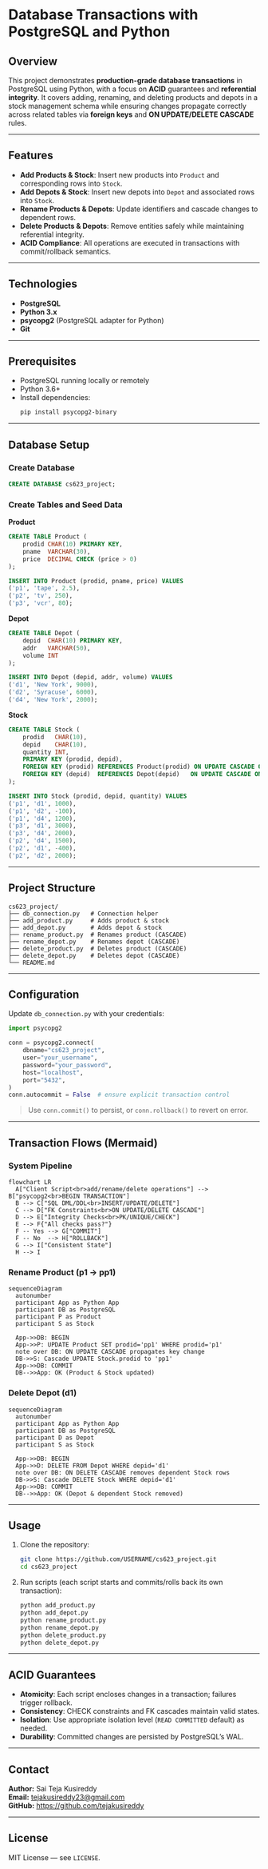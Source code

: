 # Database Transactions with PostgreSQL and Python

## Overview
This project demonstrates **production-grade database transactions** in PostgreSQL using Python, with a focus on **ACID** guarantees and **referential integrity**. It covers adding, renaming, and deleting products and depots in a stock management schema while ensuring changes propagate correctly across related tables via **foreign keys** and **ON UPDATE/DELETE CASCADE** rules.

---

## Features
- **Add Products & Stock**: Insert new products into `Product` and corresponding rows into `Stock`.
- **Add Depots & Stock**: Insert new depots into `Depot` and associated rows into `Stock`.
- **Rename Products & Depots**: Update identifiers and cascade changes to dependent rows.
- **Delete Products & Depots**: Remove entities safely while maintaining referential integrity.
- **ACID Compliance**: All operations are executed in transactions with commit/rollback semantics.

---

## Technologies
- **PostgreSQL**
- **Python 3.x**
- **psycopg2** (PostgreSQL adapter for Python)
- **Git**

---

## Prerequisites
- PostgreSQL running locally or remotely
- Python 3.6+
- Install dependencies:
  ```bash
  pip install psycopg2-binary
  ```

---

## Database Setup

### Create Database
```sql
CREATE DATABASE cs623_project;
```

### Create Tables and Seed Data
**Product**
```sql
CREATE TABLE Product (
    prodid CHAR(10) PRIMARY KEY,
    pname  VARCHAR(30),
    price  DECIMAL CHECK (price > 0)
);

INSERT INTO Product (prodid, pname, price) VALUES
('p1', 'tape', 2.5),
('p2', 'tv', 250),
('p3', 'vcr', 80);
```

**Depot**
```sql
CREATE TABLE Depot (
    depid  CHAR(10) PRIMARY KEY,
    addr   VARCHAR(50),
    volume INT
);

INSERT INTO Depot (depid, addr, volume) VALUES
('d1', 'New York', 9000),
('d2', 'Syracuse', 6000),
('d4', 'New York', 2000);
```

**Stock**
```sql
CREATE TABLE Stock (
    prodid   CHAR(10),
    depid    CHAR(10),
    quantity INT,
    PRIMARY KEY (prodid, depid),
    FOREIGN KEY (prodid) REFERENCES Product(prodid) ON UPDATE CASCADE ON DELETE CASCADE,
    FOREIGN KEY (depid)  REFERENCES Depot(depid)   ON UPDATE CASCADE ON DELETE CASCADE
);

INSERT INTO Stock (prodid, depid, quantity) VALUES
('p1', 'd1', 1000),
('p1', 'd2', -100),
('p1', 'd4', 1200),
('p3', 'd1', 3000),
('p3', 'd4', 2000),
('p2', 'd4', 1500),
('p2', 'd1', -400),
('p2', 'd2', 2000);
```

---

## Project Structure
```
cs623_project/
├── db_connection.py   # Connection helper
├── add_product.py     # Adds product & stock
├── add_depot.py       # Adds depot & stock
├── rename_product.py  # Renames product (CASCADE)
├── rename_depot.py    # Renames depot (CASCADE)
├── delete_product.py  # Deletes product (CASCADE)
├── delete_depot.py    # Deletes depot (CASCADE)
└── README.md
```

---

## Configuration
Update `db_connection.py` with your credentials:
```python
import psycopg2

conn = psycopg2.connect(
    dbname="cs623_project",
    user="your_username",
    password="your_password",
    host="localhost",
    port="5432",
)
conn.autocommit = False  # ensure explicit transaction control
```
> Use `conn.commit()` to persist, or `conn.rollback()` to revert on error.

---

## Transaction Flows (Mermaid)

### System Pipeline
```mermaid
flowchart LR
  A["Client Script<br>add/rename/delete operations"] --> B["psycopg2<br>BEGIN TRANSACTION"]
  B --> C["SQL DML/DDL<br>INSERT/UPDATE/DELETE"]
  C --> D["FK Constraints<br>ON UPDATE/DELETE CASCADE"]
  D --> E["Integrity Checks<br>PK/UNIQUE/CHECK"]
  E --> F{"All checks pass?"}
  F -- Yes --> G["COMMIT"]
  F -- No  --> H["ROLLBACK"]
  G --> I["Consistent State"]
  H --> I
```

### Rename Product (p1 → pp1)
```mermaid
sequenceDiagram
  autonumber
  participant App as Python App
  participant DB as PostgreSQL
  participant P as Product
  participant S as Stock

  App->>DB: BEGIN
  App->>P: UPDATE Product SET prodid='pp1' WHERE prodid='p1'
  note over DB: ON UPDATE CASCADE propagates key change
  DB->>S: Cascade UPDATE Stock.prodid to 'pp1'
  App->>DB: COMMIT
  DB-->>App: OK (Product & Stock updated)
```

### Delete Depot (d1)
```mermaid
sequenceDiagram
  autonumber
  participant App as Python App
  participant DB as PostgreSQL
  participant D as Depot
  participant S as Stock

  App->>DB: BEGIN
  App->>D: DELETE FROM Depot WHERE depid='d1'
  note over DB: ON DELETE CASCADE removes dependent Stock rows
  DB->>S: Cascade DELETE Stock WHERE depid='d1'
  App->>DB: COMMIT
  DB-->>App: OK (Depot & dependent Stock removed)
```

---

## Usage
1. Clone the repository:
   ```bash
   git clone https://github.com/USERNAME/cs623_project.git
   cd cs623_project
   ```
2. Run scripts (each script starts and commits/rolls back its own transaction):
   ```bash
   python add_product.py
   python add_depot.py
   python rename_product.py
   python rename_depot.py
   python delete_product.py
   python delete_depot.py
   ```

---

## ACID Guarantees
- **Atomicity**: Each script encloses changes in a transaction; failures trigger rollback.
- **Consistency**: CHECK constraints and FK cascades maintain valid states.
- **Isolation**: Use appropriate isolation level (`READ COMMITTED` default) as needed.
- **Durability**: Committed changes are persisted by PostgreSQL’s WAL.

---

## Contact
**Author:** Sai Teja Kusireddy  
**Email:** tejakusireddy23@gmail.com  
**GitHub:** https://github.com/tejakusireddy

---

## License
MIT License — see `LICENSE`.
